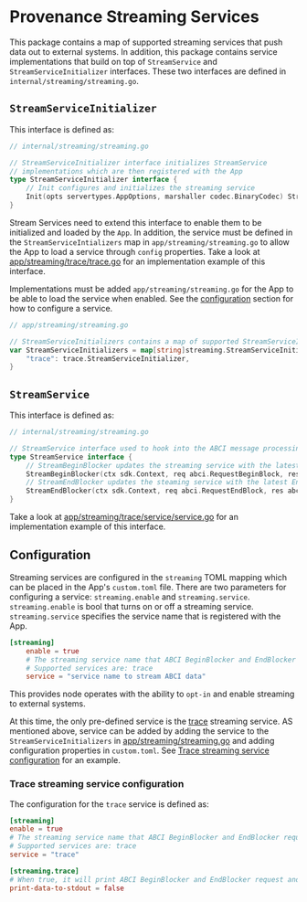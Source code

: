 # Provenance Streaming Services

This package contains a map of supported streaming services that push data out to external systems. 
In addition, this package contains service implementations that build on top of `StreamService` and `StreamServiceInitializer` interfaces.
These two interfaces are defined in `internal/streaming/streaming.go`.

## `StreamServiceInitializer`

This interface is defined as:

```go
// internal/streaming/streaming.go

// StreamServiceInitializer interface initializes StreamService
// implementations which are then registered with the App
type StreamServiceInitializer interface {
	// Init configures and initializes the streaming service
	Init(opts servertypes.AppOptions, marshaller codec.BinaryCodec) StreamService
}
```

Stream Services need to extend this interface to enable them to be initialized and loaded by the `App`. 
In addition, the service must be defined in the `StreamServiceIntializers` map in `app/streaming/streaming.go` 
to allow the App to load a service through `config` properties. 
Take a look at [app/streaming/trace/trace.go](./trace/trace.go) for an implementation example of this interface.

Implementations must be added `app/streaming/streaming.go` for the App to be able to load the service when enabled. 
See the [configuration](#configuration) section for how to configure a service.

```go
// app/streaming/streaming.go

// StreamServiceInitializers contains a map of supported StreamServiceInitializer implementations
var StreamServiceInitializers = map[string]streaming.StreamServiceInitializer{
	"trace": trace.StreamServiceInitializer,
}
```

## `StreamService`

This interface is defined as:

```go
// internal/streaming/streaming.go

// StreamService interface used to hook into the ABCI message processing of the BaseApp
type StreamService interface {
    // StreamBeginBlocker updates the streaming service with the latest BeginBlock messages
    StreamBeginBlocker(ctx sdk.Context, req abci.RequestBeginBlock, res abci.ResponseBeginBlock)
    // StreamEndBlocker updates the steaming service with the latest EndBlock messages
    StreamEndBlocker(ctx sdk.Context, req abci.RequestEndBlock, res abci.ResponseEndBlock)
}
```

Take a look at [app/streaming/trace/service/service.go](./trace/service/service.go) for an implementation example of this interface.

## Configuration

Streaming services are configured in the `streaming` TOML mapping which can be placed in the App's `custom.toml` file. There are two parameters
for configuring a service: `streaming.enable` and `streaming.service`. `streaming.enable` is bool that turns on or off a streaming service.
`streaming.service` specifies the service name that is registered with the App. 

```toml
[streaming]
    enable = true
    # The streaming service name that ABCI BeginBlocker and EndBlocker request and response will be sent to.
    # Supported services are: trace
    service = "service name to stream ABCI data"
```

This provides node operates with the ability to `opt-in` and enable streaming to external systems.

At this time, the only pre-defined service is the [trace](./trace) streaming service.
AS mentioned above, service can be added by adding the service to the `StreamServiceInitializers` 
in [app/streaming/streaming.go](./streaming.go) and adding configuration properties in `custom.toml`. 
See [Trace streaming service configuration](#trace-streaming-service-configuration) for an example.

### Trace streaming service configuration

The configuration for the `trace` service is defined as:

```toml
[streaming]
enable = true
# The streaming service name that ABCI BeginBlocker and EndBlocker request and response will be sent to.
# Supported services are: trace
service = "trace"

[streaming.trace]
# When true, it will print ABCI BeginBlocker and EndBlocker request and response to stdout.
print-data-to-stdout = false
```

